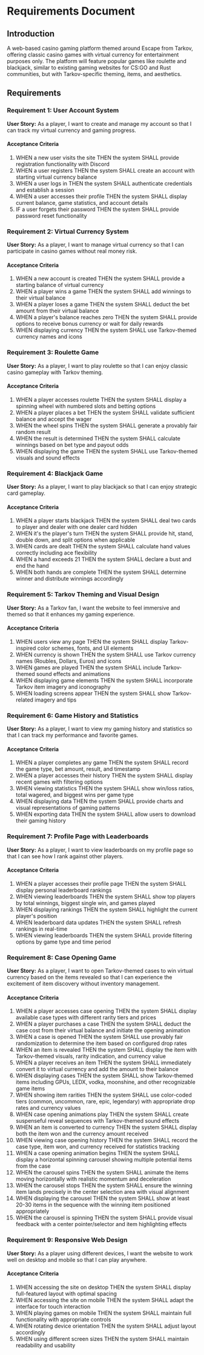 # Requirements Document

## Introduction

A web-based casino gaming platform themed around Escape from Tarkov, offering classic casino games with virtual currency for entertainment purposes only. The platform will feature popular games like roulette and blackjack, similar to existing gaming websites for CS:GO and Rust communities, but with Tarkov-specific theming, items, and aesthetics.

## Requirements

### Requirement 1: User Account System

**User Story:** As a player, I want to create and manage my account so that I can track my virtual currency and gaming progress.

#### Acceptance Criteria

1. WHEN a new user visits the site THEN the system SHALL provide registration functionality with Discord
2. WHEN a user registers THEN the system SHALL create an account with starting virtual currency balance
3. WHEN a user logs in THEN the system SHALL authenticate credentials and establish a session
4. WHEN a user accesses their profile THEN the system SHALL display current balance, game statistics, and account details
5. IF a user forgets their password THEN the system SHALL provide password reset functionality

### Requirement 2: Virtual Currency System

**User Story:** As a player, I want to manage virtual currency so that I can participate in casino games without real money risk.

#### Acceptance Criteria

1. WHEN a new account is created THEN the system SHALL provide a starting balance of virtual currency
2. WHEN a player wins a game THEN the system SHALL add winnings to their virtual balance
3. WHEN a player loses a game THEN the system SHALL deduct the bet amount from their virtual balance
4. WHEN a player's balance reaches zero THEN the system SHALL provide options to receive bonus currency or wait for daily rewards
5. WHEN displaying currency THEN the system SHALL use Tarkov-themed currency names and icons

### Requirement 3: Roulette Game

**User Story:** As a player, I want to play roulette so that I can enjoy classic casino gameplay with Tarkov theming.

#### Acceptance Criteria

1. WHEN a player accesses roulette THEN the system SHALL display a spinning wheel with numbered slots and betting options
2. WHEN a player places a bet THEN the system SHALL validate sufficient balance and accept the wager
3. WHEN the wheel spins THEN the system SHALL generate a provably fair random result
4. WHEN the result is determined THEN the system SHALL calculate winnings based on bet type and payout odds
5. WHEN displaying the game THEN the system SHALL use Tarkov-themed visuals and sound effects

### Requirement 4: Blackjack Game

**User Story:** As a player, I want to play blackjack so that I can enjoy strategic card gameplay.

#### Acceptance Criteria

1. WHEN a player starts blackjack THEN the system SHALL deal two cards to player and dealer with one dealer card hidden
2. WHEN it's the player's turn THEN the system SHALL provide hit, stand, double down, and split options when applicable
3. WHEN cards are dealt THEN the system SHALL calculate hand values correctly including ace flexibility
4. WHEN a hand exceeds 21 THEN the system SHALL declare a bust and end the hand
5. WHEN both hands are complete THEN the system SHALL determine winner and distribute winnings accordingly



### Requirement 5: Tarkov Theming and Visual Design

**User Story:** As a Tarkov fan, I want the website to feel immersive and themed so that it enhances my gaming experience.

#### Acceptance Criteria

1. WHEN users view any page THEN the system SHALL display Tarkov-inspired color schemes, fonts, and UI elements
2. WHEN currency is shown THEN the system SHALL use Tarkov currency names (Roubles, Dollars, Euros) and icons
3. WHEN games are played THEN the system SHALL include Tarkov-themed sound effects and animations
4. WHEN displaying game elements THEN the system SHALL incorporate Tarkov item imagery and iconography
5. WHEN loading screens appear THEN the system SHALL show Tarkov-related imagery and tips

### Requirement 6: Game History and Statistics

**User Story:** As a player, I want to view my gaming history and statistics so that I can track my performance and favorite games.

#### Acceptance Criteria

1. WHEN a player completes any game THEN the system SHALL record the game type, bet amount, result, and timestamp
2. WHEN a player accesses their history THEN the system SHALL display recent games with filtering options
3. WHEN viewing statistics THEN the system SHALL show win/loss ratios, total wagered, and biggest wins per game type
4. WHEN displaying data THEN the system SHALL provide charts and visual representations of gaming patterns
5. WHEN exporting data THEN the system SHALL allow users to download their gaming history

### Requirement 7: Profile Page with Leaderboards

**User Story:** As a player, I want to view leaderboards on my profile page so that I can see how I rank against other players.

#### Acceptance Criteria

1. WHEN a player accesses their profile page THEN the system SHALL display personal leaderboard rankings
2. WHEN viewing leaderboards THEN the system SHALL show top players by total winnings, biggest single win, and games played
3. WHEN displaying rankings THEN the system SHALL highlight the current player's position
4. WHEN leaderboard data updates THEN the system SHALL refresh rankings in real-time
5. WHEN viewing leaderboards THEN the system SHALL provide filtering options by game type and time period

### Requirement 8: Case Opening Game

**User Story:** As a player, I want to open Tarkov-themed cases to win virtual currency based on the items revealed so that I can experience the excitement of item discovery without inventory management.

#### Acceptance Criteria

1. WHEN a player accesses case opening THEN the system SHALL display available case types with different rarity tiers and prices
2. WHEN a player purchases a case THEN the system SHALL deduct the case cost from their virtual balance and initiate the opening animation
3. WHEN a case is opened THEN the system SHALL use provably fair randomization to determine the item based on configured drop rates
4. WHEN an item is revealed THEN the system SHALL display the item with Tarkov-themed visuals, rarity indication, and currency value
5. WHEN a player receives an item THEN the system SHALL immediately convert it to virtual currency and add the amount to their balance
6. WHEN displaying cases THEN the system SHALL show Tarkov-themed items including GPUs, LEDX, vodka, moonshine, and other recognizable game items
7. WHEN showing item rarities THEN the system SHALL use color-coded tiers (common, uncommon, rare, epic, legendary) with appropriate drop rates and currency values
8. WHEN case opening animations play THEN the system SHALL create suspenseful reveal sequences with Tarkov-themed sound effects
9. WHEN an item is converted to currency THEN the system SHALL display both the item won and the currency amount received
10. WHEN viewing case opening history THEN the system SHALL record the case type, item won, and currency received for statistics tracking
11. WHEN a case opening animation begins THEN the system SHALL display a horizontal spinning carousel showing multiple potential items from the case
12. WHEN the carousel spins THEN the system SHALL animate the items moving horizontally with realistic momentum and deceleration
13. WHEN the carousel stops THEN the system SHALL ensure the winning item lands precisely in the center selection area with visual alignment
14. WHEN displaying the carousel THEN the system SHALL show at least 20-30 items in the sequence with the winning item positioned appropriately
15. WHEN the carousel is spinning THEN the system SHALL provide visual feedback with a center pointer/selector and item highlighting effects

### Requirement 9: Responsive Web Design

**User Story:** As a player using different devices, I want the website to work well on desktop and mobile so that I can play anywhere.

#### Acceptance Criteria

1. WHEN accessing the site on desktop THEN the system SHALL display full-featured layout with optimal spacing
2. WHEN accessing the site on mobile THEN the system SHALL adapt the interface for touch interaction
3. WHEN playing games on mobile THEN the system SHALL maintain full functionality with appropriate controls
4. WHEN rotating device orientation THEN the system SHALL adjust layout accordingly
5. WHEN using different screen sizes THEN the system SHALL maintain readability and usability